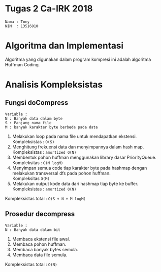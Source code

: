 # Tugas 2 Ca-IRK 2018

	Nama : Tony
	NIM  : 13516010
	
# Algoritma dan Implementasi

Algoritma yang digunakan dalam program kompresi ini adalah algoritma Huffman Coding. 

# Analisis Kompleksistas

## Fungsi doCompress

	Variable :
	N : Banyak data dalam byte
	S : Panjang nama file
	M : banyak karakter byte berbeda pada data

1. Melakukan loop pada nama file untuk mendapatkan ekstensi.<br>Kompleksistas : `O(S)`
2. Menghitung frekuensi data dan menyimpannya dalam hash map.<br>Kompleksistas : `amortized O(N)`
3. Membentuk pohon huffman menggunakan library dasar PriorityQueue.<br>Kompleksitas : `O(M logM)`
4. Menyimpan semua code tiap karakter byte pada hashmap dengan melakukan transversal dfs pada pohon huffman.<br>Kompleksitas `O(M)`
5. Melakukan output kode data dari hashmap tiap byte ke buffer.<br>Kompleksistas : `amortized O(N)`

Kompleksistas total : `O(S + N + M logM)`

## Prosedur decompress

	Variable :
	N : Banyak data dalam bit

1. Membaca ekstensi file awal.
2. Membaca pohon huffman.
3. Membaca banyak bytes semula.
4. Membaca data file semula.

Kompleksistas total : `O(N)`